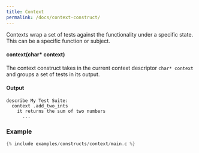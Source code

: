 ```yaml
---
title: Context
permalink: /docs/context-construct/
---
```


Contexts wrap a set of tests against the functionality under a specific state. This can be a specific function or subject. 

#### context(char* context)

The context construct takes in the current context descriptor `char* context` and groups a set of tests in its output.

#### Output

```
describe My Test Suite:
  context .add_two_ints
    it returns the sum of two numbers
      ...
```

### Example

```c
{% include examples/constructs/context/main.c %}
```